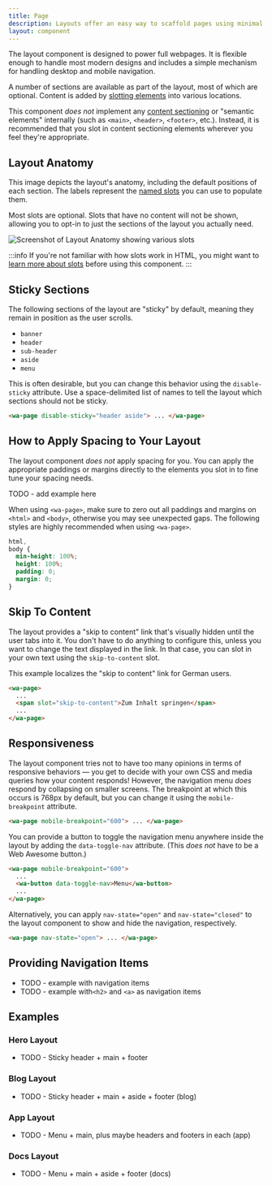 ```yaml
---
title: Page
description: Layouts offer an easy way to scaffold pages using minimal markup.
layout: component
---
```


The layout component is designed to power full webpages. It is flexible enough to handle most modern designs and includes a simple mechanism for handling desktop and mobile navigation.

A number of sections are available as part of the layout, most of which are optional. Content is added by [slotting elements](/getting-started/usage/#slots) into various locations.

This component _does not_ implement any [content sectioning](https://developer.mozilla.org/en-US/docs/Web/HTML/Element#content_sectioning) or "semantic elements" internally (such as `<main>`, `<header>`, `<footer>`, etc.). Instead, it is recommended that you slot in content sectioning elements wherever you feel they're appropriate.

## Layout Anatomy

This image depicts the layout's anatomy, including the default positions of each section. The labels represent the [named slots](#slots) you can use to populate them.

Most slots are optional. Slots that have no content will not be shown, allowing you to opt-in to just the sections of the layout you actually need.

![Screenshot of Layout Anatomy showing various slots](/assets/images/layout-anatomy.svg)

:::info
If you're not familiar with how slots work in HTML, you might want to [learn more about slots](/getting-started/usage/#slots) before using this component.
:::

## Sticky Sections

The following sections of the layout are "sticky" by default, meaning they remain in position as the user scrolls.

- `banner`
- `header`
- `sub-header`
- `aside`
- `menu`

This is often desirable, but you can change this behavior using the `disable-sticky` attribute. Use a space-delimited list of names to tell the layout which sections should not be sticky.

```html
<wa-page disable-sticky="header aside"> ... </wa-page>
```

## How to Apply Spacing to Your Layout

The layout component _does not_ apply spacing for you. You can apply the appropriate paddings or margins directly to the elements you slot in to fine tune your spacing needs.

TODO - add example here

When using `<wa-page>`, make sure to zero out all paddings and margins on `<html>` and `<body>`, otherwise you may see unexpected gaps. The following styles are highly recommended when using `<wa-page>`.

```css
html,
body {
  min-height: 100%;
  height: 100%;
  padding: 0;
  margin: 0;
}
```

## Skip To Content

The layout provides a "skip to content" link that's visually hidden until the user tabs into it. You don't have to do anything to configure this, unless you want to change the text displayed in the link. In that case, you can slot in your own text using the `skip-to-content` slot.

This example localizes the "skip to content" link for German users.

```html
<wa-page>
  ...
  <span slot="skip-to-content">Zum Inhalt springen</span>
  ...
</wa-page>
```

## Responsiveness

The layout component tries not to have too many opinions in terms of responsive behaviors — you get to decide with your own CSS and media queries how your content responds! However, the navigation menu _does_ respond by collapsing on smaller screens. The breakpoint at which this occurs is 768px by default, but you can change it using the `mobile-breakpoint` attribute.

```html
<wa-page mobile-breakpoint="600"> ... </wa-page>
```

You can provide a button to toggle the navigation menu anywhere inside the layout by adding the `data-toggle-nav` attribute. (This _does not_ have to be a Web Awesome button.)

```html
<wa-page mobile-breakpoint="600">
  ...
  <wa-button data-toggle-nav>Menu</wa-button>
  ...
</wa-page>
```

Alternatively, you can apply `nav-state="open"` and `nav-state="closed"` to the layout component to show and hide the navigation, respectively.

```html
<wa-page nav-state="open"> ... </wa-page>
```

## Providing Navigation Items

- TODO - example with navigation items
- TODO - example with`<h2>` and `<a>` as navigation items

## Examples

### Hero Layout

- TODO - Sticky header + main + footer

### Blog Layout

- TODO - Sticky header + main + aside + footer (blog)

### App Layout

- TODO - Menu + main, plus maybe headers and footers in each (app)

### Docs Layout

- TODO - Menu + main + aside + footer (docs)
